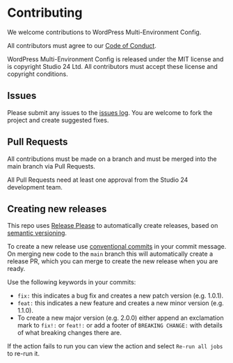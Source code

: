 # Contributing

We welcome contributions to WordPress Multi-Environment Config.

All contributors must agree to our [Code of Conduct](CODE_OF_CONDUCT.md).

WordPress Multi-Environment Config is released under the MIT license and is copyright Studio 24 Ltd. All contributors must accept these license and copyright conditions.

## Issues

Please submit any issues to the [issues log](https://github.com/studio24/wordpress-multi-env-config/issues). You are 
welcome to fork the project and create suggested fixes.

## Pull Requests

All contributions must be made on a branch and must be merged into the main branch via Pull Requests.  

All Pull Requests need at least one approval from the Studio 24 development team.

## Creating new releases

This repo uses [Release Please](https://github.com/marketplace/actions/release-please-action) to automatically create releases, based on [semantic versioning](https://semver.org/).

To create a new release use [conventional commits](https://www.conventionalcommits.org/en/v1.0.0/) in your commit message. 
On merging new code to the `main` branch this will automatically create a release PR, which you can merge to create the 
new release when you are ready.

Use the following keywords in your commits:

* `fix:` this indicates a bug fix and creates a new patch version (e.g. 1.0.1).
* `feat:` this indicates a new feature and creates a new minor version (e.g. 1.1.0).
* To create a new major version (e.g. 2.0.0) either append an exclamation mark to `fix!:` or `feat!:` or add a footer of `BREAKING CHANGE:` with details of what breaking changes there are.

If the action fails to run you can view the action and select `Re-run all jobs` to re-run it.
